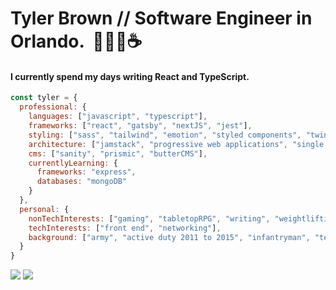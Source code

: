 # Tyler Brown // Software Engineer in Orlando. &nbsp;🧑🏼‍💻☕️
#### I currently spend my days writing React and TypeScript.

```javascript
const tyler = {
  professional: {
    languages: ["javascript", "typescript"],
    frameworks: ["react", "gatsby", "nextJS", "jest"],
    styling: ["sass", "tailwind", "emotion", "styled components", "twin macro"],
    architecture: ["jamstack", "progressive web applications", "single page applications", "serverless"],
    cms: ["sanity", "prismic", "butterCMS"],
    currentlyLearning: {
      frameworks: "express",
      databases: "mongoDB"
    }
  },
  personal: {
    nonTechInterests: ["gaming", "tabletopRPG", "writing", "weightlifting", "shooting"],
    techInterests: ["front end", "networking"],
    background: ["army", "active duty 2011 to 2015", "infantryman", "team leader"]
  }
}
```

<a href="https://linkedin.com/in/tylerbrowndev/"><img src="https://img.shields.io/badge/LinkedIn-0077B5?style=for-the-badge&logo=linkedin&logoColor=white" /></a>
<a href="https://twitter.com/t_brown11b"><img src="https://img.shields.io/badge/Twitter-1DA1F2?style=for-the-badge&logo=twitter&logoColor=white" /></a>
